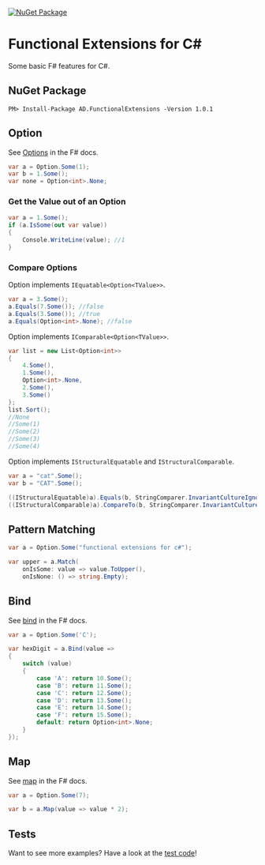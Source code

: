 [![NuGet Package](https://img.shields.io/nuget/v/ad.functionalextensions.svg)](https://www.nuget.org/packages/AD.FunctionalExtensions/)
# Functional Extensions for C#
Some basic F# features for C#.
## NuGet Package
    PM> Install-Package AD.FunctionalExtensions -Version 1.0.1
## Option
See [Options](https://docs.microsoft.com/en-us/dotnet/fsharp/language-reference/options) in the F# docs.
```csharp
var a = Option.Some(1);
var b = 1.Some();
var none = Option<int>.None;
```
### Get the Value out of an Option
```csharp
var a = 1.Some();
if (a.IsSome(out var value))
{
    Console.WriteLine(value); //1
}
```
### Compare Options
Option implements ```IEquatable<Option<TValue>>```.
```csharp
var a = 3.Some();
a.Equals(7.Some()); //false
a.Equals(3.Some()); //true
a.Equals(Option<int>.None); //false
```
Option implements ```IComparable<Option<TValue>>```.
```csharp
var list = new List<Option<int>>
{
    4.Some(),
    1.Some(),
    Option<int>.None,
    2.Some(),
    3.Some()
};
list.Sort();
//None
//Some(1)
//Some(2)
//Some(3)
//Some(4)
```
Option implements ```IStructuralEquatable``` and ```IStructuralComparable```.
```csharp
var a = "cat".Some();
var b = "CAT".Some();

((IStructuralEquatable)a).Equals(b, StringComparer.InvariantCultureIgnoreCase); //true
((IStructuralComparable)a).CompareTo(b, StringComparer.InvariantCultureIgnoreCase); //0
```
## Pattern Matching
```csharp
var a = Option.Some("functional extensions for c#");

var upper = a.Match(
    onIsSome: value => value.ToUpper(),
    onIsNone: () => string.Empty);
```
## Bind
See [bind](https://msdn.microsoft.com/visualfsharpdocs/conceptual/option.bind%5b%27t%2c%27u%5d-function-%5bfsharp%5d) in the F# docs.
```csharp
var a = Option.Some('C');

var hexDigit = a.Bind(value =>
{
    switch (value)
    {
        case 'A': return 10.Some();
        case 'B': return 11.Some();
        case 'C': return 12.Some();
        case 'D': return 13.Some();
        case 'E': return 14.Some();
        case 'F': return 15.Some();
        default: return Option<int>.None;
    }
});
```
## Map
See [map](https://msdn.microsoft.com/en-us/visualfsharpdocs/conceptual/option.map%5b't,'u%5d-function-%5bfsharp%5d) in the F# docs.
```csharp
var a = Option.Some(7);

var b = a.Map(value => value * 2);
```
## Tests
Want to see more examples? Have a look at the [test code](https://github.com/Andreas-Dorfer/functional-extensions/tree/master/src/AD.FunctionalExtensions.Tests)!